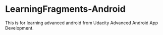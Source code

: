 # LearningFragments-Android

This is for learning advanced android from Udacity Advanced Android App Development.

